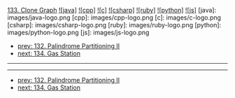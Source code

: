 [133. Clone Graph](https://leetcode.com/problems/clone-graph/)
[![java]](https://github.com/leetcode-study-group/leetcode-java-solutions/blob/master/133-clone-graph.md)
[![cpp]](https://github.com/leetcode-study-group/leetcode-cpp-solutions/blob/master/133-clone-graph.md)
[![c]](https://github.com/leetcode-study-group/leetcode-c-solutions/blob/master/133-clone-graph.md)
[![csharp]](https://github.com/leetcode-study-group/leetcode-csharp-solutions/blob/master/133-clone-graph.md)
[![ruby]](https://github.com/leetcode-study-group/leetcode-ruby-solutions/blob/master/133-clone-graph.md)
[![python]](https://github.com/leetcode-study-group/leetcode-python-solutions/blob/master/133-clone-graph.md)
[![js]](https://github.com/leetcode-study-group/leetcode-js-solutions/blob/master/133-clone-graph.md)
[java]: images/java-logo.png
[cpp]: images/cpp-logo.png
[c]: images/c-logo.png
[csharp]: images/csharp-logo.png
[ruby]: images/ruby-logo.png
[python]: images/python-logo.png
[js]: images/js-logo.png

- [prev: 132. Palindrome Partitioning II](132-palindrome-partitioning-ii.md)
- [next: 134. Gas Station](134-gas-station.md)

---


---

- [prev: 132. Palindrome Partitioning II](132-palindrome-partitioning-ii.md)
- [next: 134. Gas Station](134-gas-station.md)
